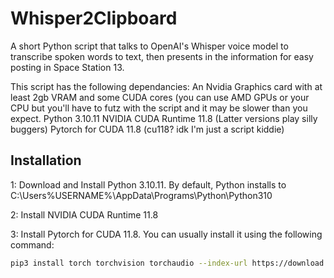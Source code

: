 # Whisper2Clipboard
A short Python script that talks to OpenAI's Whisper voice model to transcribe spoken words to text, then presents in the information for easy posting in Space Station 13.

This script has the following dependancies:
An Nvidia Graphics card with at least 2gb VRAM and some CUDA cores (you can use AMD GPUs or your CPU but you'll have to futz with the script and it may be slower than you expect.
Python 3.10.11
NVIDIA CUDA Runtime 11.8 (Latter versions play silly buggers)
Pytorch for CUDA 11.8 (cu118? idk I'm just a script kiddie)

## Installation
1: Download and Install Python 3.10.11. 
  By default, Python installs to C:\Users\%USERNAME%\AppData\Programs\Python\Python310

2: Install NVIDIA CUDA Runtime 11.8

3: Install Pytorch for CUDA 11.8. You can usually install it using the following command:
```bash
pip3 install torch torchvision torchaudio --index-url https://download.pytorch.org/whl/cu118
```

